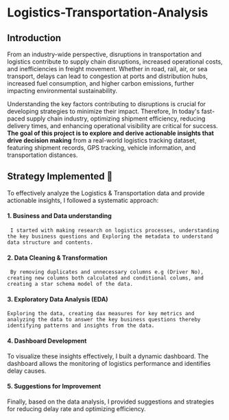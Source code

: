 # Logistics-Transportation-Analysis

## Introduction 
From an industry-wide perspective, disruptions in transportation and logistics contribute to supply chain disruptions, increased operational costs, and inefficiencies in freight movement. Whether in road, rail, air, or sea transport, delays can lead to congestion at ports and distribution hubs, increased fuel consumption, and higher carbon emissions, further impacting environmental sustainability.

Understanding the key factors contributing to disruptions is crucial for developing strategies to minimize their impact. Therefore, In today's fast-paced supply chain industry, optimizing shipment efficiency, reducing delivery times, and enhancing operational visibility are critical for success. **The goal of this project is to explore and derive actionable insights that drive decision making** from a real-world logistics tracking dataset, featuring shipment records, GPS tracking, vehicle information, and transportation distances.

## Strategy Implemented 🎯 

To effectively analyze the Logistics & Transportation data and provide actionable insights, I followed a systematic approach:
 #### 1. Business and Data understanding 
     I started with making research on logistics processes, understanding the key business questions and Exploring the metadata to understand data structure and contents.
 #### 2. Data Cleaning & Transformation 
     By removing duplicates and unnecessary columns e.g (Driver No), creating new columns both calculated and conditional colums, and creating a star schema model of the data.

#### 3. **Exploratory Data Analysis (EDA)**  
    Exploring the data, creating dax measures for key metrics and analyzing the data to answer the key business questions thereby identifying patterns and insights from the data.

#### 4. **Dashboard Development**  
   To visualize these insights effectively, I built a dynamic dashboard. The dashboard allows the monitoring of logistics performance and identifies delay causes.

#### 5. **Suggestions for Improvement**  
   Finally, based on the data analysis, I provided suggestions and strategies for reducing delay rate and optimizing efficiency.
